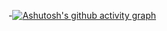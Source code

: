 
-[![Ashutosh's github activity graph](https://github-readme-activity-graph.vercel.app/graph?username=sivakumarp001&bg_color=1b181a&color=a0f109&line=3bff05&point=fd0808&area=true&hide_border=true)](https://github.com/ashutosh00710/github-readme-activity-graph)
<!---
sivakumarp001/sivakumarp001 is a ✨ special ✨ repository because its `README.md` (this file) appears on your GitHub profile.
You can click the Preview link to take a look at your changes.
--->
